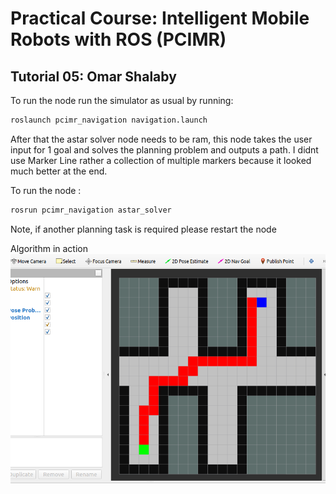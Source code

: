 # Practical Course: Intelligent Mobile Robots with ROS (PCIMR)

## Tutorial 05: Omar Shalaby

To run the node run the simulator as usual by running:

```py
roslaunch pcimr_navigation navigation.launch
```

After that the astar solver node needs to be ram, this node takes the user input for 1 goal and solves the planning problem and outputs a path.
I didnt use Marker Line rather a collection of multiple markers because it looked much better at the end.

To run the node :


```py
rosrun pcimr_navigation astar_solver
```

Note, if another planning task is required please restart the node


Algorithm in action
<img src="resources/imgs/Solution.png">
 
